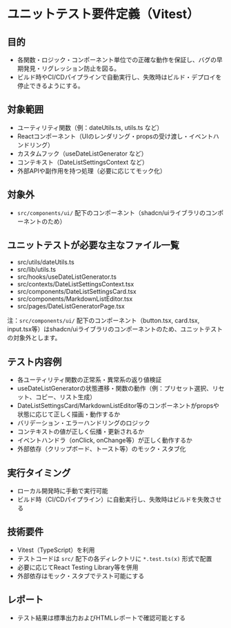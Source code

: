# ユニットテスト要件定義（Vitest）

## 目的
- 各関数・ロジック・コンポーネント単位での正確な動作を保証し、バグの早期発見・リグレッション防止を図る。
- ビルド時やCI/CDパイプラインで自動実行し、失敗時はビルド・デプロイを停止できるようにする。

## 対象範囲
- ユーティリティ関数（例：dateUtils.ts, utils.ts など）
- Reactコンポーネント（UIのレンダリング・propsの受け渡し・イベントハンドリング）
- カスタムフック（useDateListGenerator など）
- コンテキスト（DateListSettingsContext など）
- 外部APIや副作用を持つ処理（必要に応じてモック化）

## 対象外
- `src/components/ui/` 配下のコンポーネント（shadcn/uiライブラリのコンポーネントのため）

## ユニットテストが必要な主なファイル一覧
- src/utils/dateUtils.ts
- src/lib/utils.ts
- src/hooks/useDateListGenerator.ts
- src/contexts/DateListSettingsContext.tsx
- src/components/DateListSettingsCard.tsx
- src/components/MarkdownListEditor.tsx
- src/pages/DateListGeneratorPage.tsx

注：`src/components/ui/` 配下のコンポーネント（button.tsx, card.tsx, input.tsx等）はshadcn/uiライブラリのコンポーネントのため、ユニットテストの対象外とします。

## テスト内容例
- 各ユーティリティ関数の正常系・異常系の返り値検証
- useDateListGeneratorの状態遷移・関数の動作（例：プリセット選択、リセット、コピー、リスト生成）
- DateListSettingsCard/MarkdownListEditor等のコンポーネントがpropsや状態に応じて正しく描画・動作するか
- バリデーション・エラーハンドリングのロジック
- コンテキストの値が正しく伝播・更新されるか
- イベントハンドラ（onClick, onChange等）が正しく動作するか
- 外部依存（クリップボード、トースト等）のモック・スタブ化

## 実行タイミング
- ローカル開発時に手動で実行可能
- ビルド時（CI/CDパイプライン）に自動実行し、失敗時はビルドを失敗させる

## 技術要件
- Vitest（TypeScript）を利用
- テストコードは `src/` 配下の各ディレクトリに `*.test.ts(x)` 形式で配置
- 必要に応じてReact Testing Library等を併用
- 外部依存はモック・スタブでテスト可能にする

## レポート
- テスト結果は標準出力およびHTMLレポートで確認可能とする
